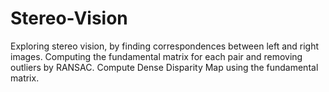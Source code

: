 # Stereo-Vision
Exploring stereo vision, by finding correspondences between left and right images. Computing the fundamental matrix for each pair and removing outliers by RANSAC. Compute Dense Disparity Map using the fundamental matrix.
